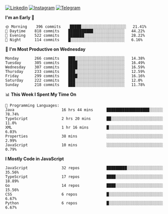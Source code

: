 [![Linkedin](https://img.shields.io/badge/-Archie-blue?style=flat-square&labelColor=gray&logo=Linkedin&logoColor=white&link=https://www.linkedin.com/in/archisdi)](https://www.linkedin.com/in/archisdi)
[![Instagram](https://img.shields.io/badge/-@archisdi-orange?style=flat-square&labelColor=gray&logo=Instagram&logoColor=white&link=https://www.instagram.com/archisdi)](https://www.instagram.com/archisdi)
[![Telegram](https://img.shields.io/badge/-aai-informational?style=flat-square&labelColor=gray&logo=telegram&logoColor=white&link=https://t.me/archisdi)](https://t.me/archisdi)

<!--START_SECTION:waka-->
**I'm an Early 🐤** 

```text
🌞 Morning    396 commits    █████░░░░░░░░░░░░░░░░░░░░   21.41% 
🌆 Daytime    818 commits    ███████████░░░░░░░░░░░░░░   44.22% 
🌃 Evening    522 commits    ███████░░░░░░░░░░░░░░░░░░   28.22% 
🌙 Night      114 commits    █░░░░░░░░░░░░░░░░░░░░░░░░   6.16%

```
📅 **I'm Most Productive on Wednesday** 

```text
Monday       266 commits    ███░░░░░░░░░░░░░░░░░░░░░░   14.38% 
Tuesday      305 commits    ████░░░░░░░░░░░░░░░░░░░░░   16.49% 
Wednesday    307 commits    ████░░░░░░░░░░░░░░░░░░░░░   16.59% 
Thursday     233 commits    ███░░░░░░░░░░░░░░░░░░░░░░   12.59% 
Friday       299 commits    ████░░░░░░░░░░░░░░░░░░░░░   16.16% 
Saturday     222 commits    ███░░░░░░░░░░░░░░░░░░░░░░   12.0% 
Sunday       218 commits    ███░░░░░░░░░░░░░░░░░░░░░░   11.78%

```


📊 **This Week I Spent My Time On** 

```text
💬 Programming Languages: 
Java                     16 hrs 44 mins      ███████████████████░░░░░░   78.74% 
TypeScript               2 hrs 20 mins       ██░░░░░░░░░░░░░░░░░░░░░░░   11.0% 
XML                      1 hr 16 mins        █░░░░░░░░░░░░░░░░░░░░░░░░   6.03% 
Properties               38 mins             ░░░░░░░░░░░░░░░░░░░░░░░░░   2.99% 
JavaScript               10 mins             ░░░░░░░░░░░░░░░░░░░░░░░░░   0.79%

```

**I Mostly Code in JavaScript** 

```text
JavaScript               32 repos            █████████░░░░░░░░░░░░░░░░   35.56% 
TypeScript               17 repos            ████░░░░░░░░░░░░░░░░░░░░░   18.89% 
Go                       14 repos            ████░░░░░░░░░░░░░░░░░░░░░   15.56% 
CSS                      6 repos             █░░░░░░░░░░░░░░░░░░░░░░░░   6.67% 
Python                   6 repos             █░░░░░░░░░░░░░░░░░░░░░░░░   6.67%

```



<!--END_SECTION:waka-->